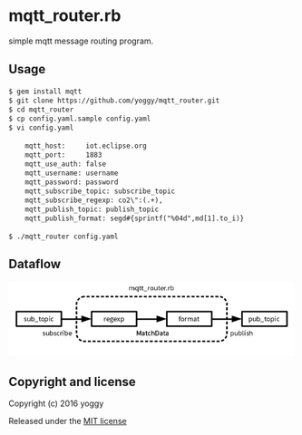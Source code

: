mqtt_router.rb
====
simple mqtt message routing program.

Usage
----
    
    $ gem install mqtt
    $ git clone https://github.com/yoggy/mqtt_router.git
    $ cd mqtt_router
    $ cp config.yaml.sample config.yaml
    $ vi config.yaml
    
        mqtt_host:     iot.eclipse.org
        mqtt_port:     1883
        mqtt_use_auth: false
        mqtt_username: username
        mqtt_password: password
        mqtt_subscribe_topic: subscribe_topic
        mqtt_subscribe_regexp: co2\":(.+),
        mqtt_publish_topic: publish_topic
        mqtt_publish_format: segd#{sprintf("%04d",md[1].to_i)}
    
    $ ./mqtt_router config.yaml
    
Dataflow
----
![img01.png](img01.png)

Copyright and license
----
Copyright (c) 2016 yoggy

Released under the [MIT license](LICENSE.txt)
